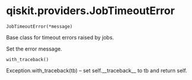 <span id="qiskit-providers-jobtimeouterror" />

# qiskit.providers.JobTimeoutError



`JobTimeoutError(*message)`

Base class for timeout errors raised by jobs.

Set the error message.



`with_traceback()`

Exception.with\_traceback(tb) – set self.\_\_traceback\_\_ to tb and return self.
